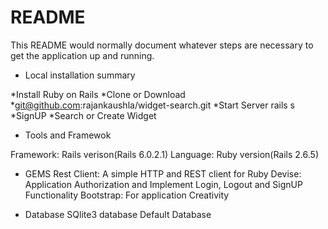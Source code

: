 # README

This README would normally document whatever steps are necessary to get the
application up and running.

* Local installation summary

*Install Ruby on Rails
*Clone or Download
*git@github.com:rajankaushla/widget-search.git
*Start Server rails s
*SignUP
*Search or Create Widget

* Tools and Framewok

Framework: Rails verison(Rails 6.0.2.1)
Language:  Ruby  version(Rails 2.6.5)

* GEMS 
Rest Client: A simple HTTP and REST client for Ruby
Devise: Application Authorization and Implement Login, Logout and SignUP Functionality
Bootstrap: For application Creativity 

* Database 
SQlite3 database Default Database

